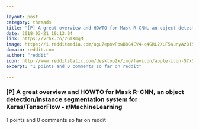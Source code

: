```yaml
---

layout: post
category: threads
title: "[P] A great overview and HOWTO for Mask R-CNN, an object detection/instance segmentation system for Keras/TensorFlow"
date: 2018-03-21 19:13:04
link: https://vrhk.co/2GTXmqM
image: https://i.redditmedia.com/ugu7epowPbwB8G4EV4-q4GRL2XLF5aunyAz8i5lqpS4.jpg?w=320&s=3d481cc905e74ae505259fb089c5ef3b
domain: reddit.com
author: "reddit"
icon: http://www.redditstatic.com/desktop2x/img/favicon/apple-icon-57x57.png
excerpt: "1 points and 0 comments so far on reddit"

---
```


### [P] A great overview and HOWTO for Mask R-CNN, an object detection/instance segmentation system for Keras/TensorFlow • r/MachineLearning

1 points and 0 comments so far on reddit